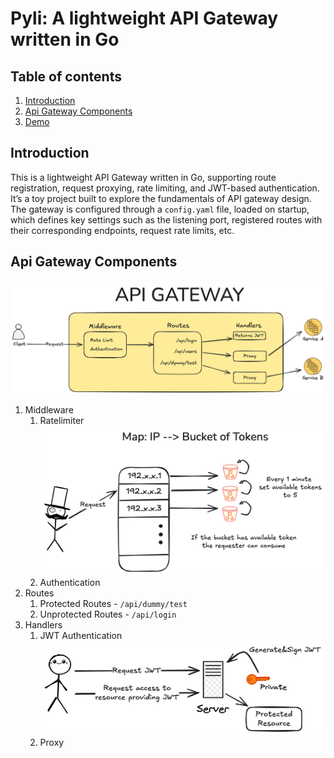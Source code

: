 # Pyli: A lightweight API Gateway written in Go

## Table of contents

1. [Introduction](#introduction)
2. [Api Gateway Components](#api-gateway-components)
3. [Demo](#demo)

## Introduction
This is a lightweight API Gateway written in Go, supporting route registration, request proxying, rate limiting, and JWT-based authentication. It’s a toy project built to explore the fundamentals of API gateway design. The gateway is configured through a `config.yaml` file, loaded on startup, which defines key settings such as the listening port, registered routes with their corresponding endpoints, request rate limits, etc.

## Api Gateway Components
![api-gateway](./assets/api-gateway.png)
1. Middleware
    1. Ratelimiter
    ![rate-limiter](./assets/rate-limiter.png)
    2. Authentication
2. Routes
    1. Protected Routes - `/api/dummy/test`
    2. Unprotected Routes - `/api/login`
3. Handlers
    1. JWT Authentication
    ![jwt](./assets/jwt.png)
    2. Proxy
